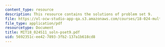 ```yaml
---
content_type: resource
description: This resource contains the solutions of problem set 9.
file: https://ol-ocw-studio-app-qa.s3.amazonaws.com/courses/18-024-multivariable-calculus-with-theory-spring-2011/5692351cee4278933fb2137a1b618cd8_MIT18_024S11_soln-pset9.pdf
file_type: application/pdf
resourcetype: Document
title: MIT18_024S11_soln-pset9.pdf
uid: 5692351c-ee42-7893-3fb2-137a1b618cd8
---
```

